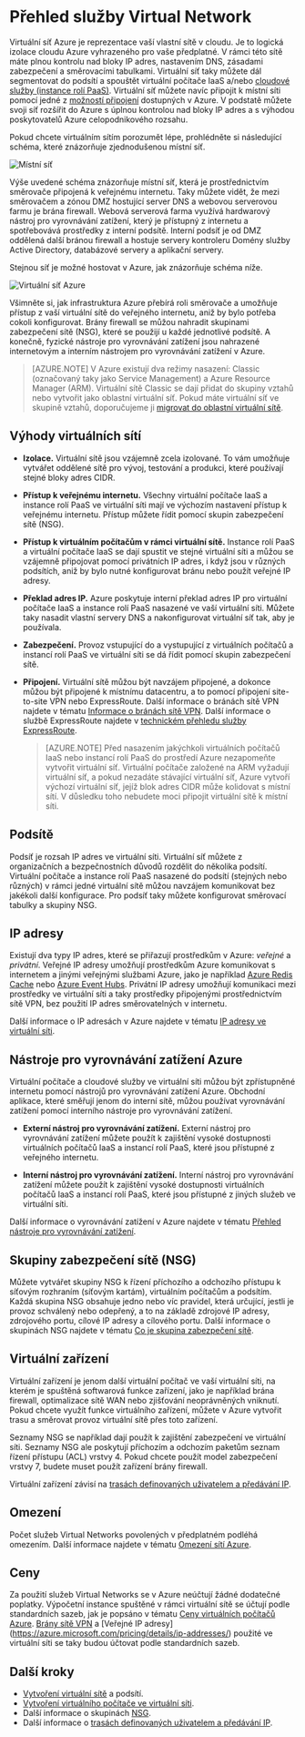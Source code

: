 <properties
   pageTitle="Přehled služby Azure Virtual Network"
   description="Seznamte se s virtuálními sítěmi v Azure."
   services="virtual-network"
   documentationCenter="na"
   authors="jimdial"
   manager="carmonm"
   editor="tysonn" />
<tags
   ms.service="virtual-network"
   ms.devlang="na"
   ms.topic="get-started-article"
   ms.tgt_pltfrm="na"
   ms.workload="infrastructure-services"
   ms.date="03/15/2016"
   ms.author="jdial" />


# Přehled služby Virtual Network

Virtuální síť Azure je reprezentace vaší vlastní sítě v cloudu.  Je to logická izolace cloudu Azure vyhrazeného pro vaše předplatné. V rámci této sítě máte plnou kontrolu nad bloky IP adres, nastavením DNS, zásadami zabezpečení a směrovacími tabulkami. Virtuální síť taky můžete dál segmentovat do podsítí a spouštět virtuální počítače IaaS a/nebo [cloudové služby (instance rolí PaaS)](../cloud-services/cloud-services-choose-me.md). Virtuální síť můžete navíc připojit k místní síti pomocí jedné z [možností připojení](../vpn-gateway/vpn-gateway-about-vpngateways.md#site-to-site-and-multi-site) dostupných v Azure. V podstatě můžete svoji síť rozšířit do Azure s úplnou kontrolou nad bloky IP adres a s výhodou poskytovatelů Azure celopodnikového rozsahu.

Pokud chcete virtuálním sítím porozumět lépe, prohlédněte si následující schéma, které znázorňuje zjednodušenou místní síť.

![Místní síť](./media/virtual-networks-overview/figure01.png)

Výše uvedené schéma znázorňuje místní síť, která je prostřednictvím směrovače připojená k veřejnému internetu. Taky můžete vidět, že mezi směrovačem a zónou DMZ hostující server DNS a webovou serverovou farmu je brána firewall. Webová serverová farma využívá hardwarový nástroj pro vyrovnávání zatížení, který je přístupný z internetu a spotřebovává prostředky z interní podsítě. Interní podsíť je od DMZ oddělená další bránou firewall a hostuje servery kontroleru Domény služby Active Directory, databázové servery a aplikační servery.

Stejnou síť je možné hostovat v Azure, jak znázorňuje schéma níže.

![Virtuální síť Azure](./media/virtual-networks-overview/figure02.png)

Všimněte si, jak infrastruktura Azure přebírá roli směrovače a umožňuje přístup z vaší virtuální sítě do veřejného internetu, aniž by bylo potřeba cokoli konfigurovat. Brány firewall se můžou nahradit skupinami zabezpečení sítě (NSG), které se použijí u každé jednotlivé podsítě. A konečně, fyzické nástroje pro vyrovnávání zatížení jsou nahrazené internetovým a interním nástrojem pro vyrovnávání zatížení v Azure.

>[AZURE.NOTE] V Azure existují dva režimy nasazení: Classic (označovaný taky jako Service Management) a Azure Resource Manager (ARM). Virtuální sítě Classic se dají přidat do skupiny vztahů nebo vytvořit jako oblastní virtuální síť. Pokud máte virtuální síť ve skupině vztahů, doporučujeme ji [migrovat do oblastní virtuální sítě](virtual-networks-migrate-to-regional-vnet.md).

## Výhody virtuálních sítí

- **Izolace.** Virtuální sítě jsou vzájemně zcela izolované. To vám umožňuje vytvářet oddělené sítě pro vývoj, testování a produkci, které používají stejné bloky adres CIDR.

- **Přístup k veřejnému internetu.** Všechny virtuální počítače IaaS a instance rolí PaaS ve virtuální síti mají ve výchozím nastavení přístup k veřejnému internetu. Přístup můžete řídit pomocí skupin zabezpečení sítě (NSG).

- **Přístup k virtuálním počítačům v rámci virtuální sítě.** Instance rolí PaaS a virtuální počítače IaaS se dají spustit ve stejné virtuální síti a můžou se vzájemně připojovat pomocí privátních IP adres, i když jsou v různých podsítích, aniž by bylo nutné konfigurovat bránu nebo použít veřejné IP adresy.

- **Překlad adres IP.** Azure poskytuje interní překlad adres IP pro virtuální počítače IaaS a instance rolí PaaS nasazené ve vaší virtuální síti. Můžete taky nasadit vlastní servery DNS a nakonfigurovat virtuální síť tak, aby je používala.

- **Zabezpečení.** Provoz vstupující do a vystupující z virtuálních počítačů a instancí rolí PaaS ve virtuální síti se dá řídit pomocí skupin zabezpečení sítě.

- **Připojení.** Virtuální sítě můžou být navzájem připojené, a dokonce můžou být připojené k místnímu datacentru, a to pomocí připojení site-to-site VPN nebo ExpressRoute. Další informace o bránách sítě VPN najdete v tématu [Informace o bránách sítě VPN](../vpn-gateway/vpn-gateway-about-vpngateways.md). Další informace o službě ExpressRoute najdete v [technickém přehledu služby ExpressRoute](../expressroute/expressroute-introduction.md).

    >[AZURE.NOTE] Před nasazením jakýchkoli virtuálních počítačů IaaS nebo instancí rolí PaaS do prostředí Azure nezapomeňte vytvořit virtuální síť. Virtuální počítače založené na ARM vyžadují virtuální síť, a pokud nezadáte stávající virtuální síť, Azure vytvoří výchozí virtuální síť, jejíž blok adres CIDR může kolidovat s místní sítí. V důsledku toho nebudete moci připojit virtuální sítě k místní síti.

## Podsítě

Podsíť je rozsah IP adres ve virtuální síti. Virtuální síť můžete z organizačních a bezpečnostních důvodů rozdělit do několika podsítí. Virtuální počítače a instance rolí PaaS nasazené do podsítí (stejných nebo různých) v rámci jedné virtuální sítě můžou navzájem komunikovat bez jakékoli další konfigurace. Pro podsíť taky můžete konfigurovat směrovací tabulky a skupiny NSG.

## IP adresy


Existují dva typy IP adres, které se přiřazují prostředkům v Azure: *veřejné* a *privátní*. Veřejné IP adresy umožňují prostředkům Azure komunikovat s internetem a jinými veřejnými službami Azure, jako je například [Azure Redis Cache](https://azure.microsoft.com/services/cache/) nebo [Azure Event Hubs](https://azure.microsoft.com/documentation/services/event-hubs/). Privátní IP adresy umožňují komunikaci mezi prostředky ve virtuální síti a taky prostředky připojenými prostřednictvím sítě VPN, bez použití IP adres směrovatelných v internetu.

Další informace o IP adresách v Azure najdete v tématu [IP adresy ve virtuální síti](virtual-network-ip-addresses-overview-arm.md).

## Nástroje pro vyrovnávání zatížení Azure

Virtuální počítače a cloudové služby ve virtuální síti můžou být zpřístupněné internetu pomocí nástrojů pro vyrovnávání zatížení Azure. Obchodní aplikace, které směřují jenom do interní sítě, můžou používat vyrovnávání zatížení pomocí interního nástroje pro vyrovnávání zatížení.

- **Externí nástroj pro vyrovnávání zatížení.** Externí nástroj pro vyrovnávání zatížení můžete použít k zajištění vysoké dostupnosti virtuálních počítačů IaaS a instancí rolí PaaS, které jsou přístupné z veřejného internetu.

- **Interní nástroj pro vyrovnávání zatížení.** Interní nástroj pro vyrovnávání zatížení můžete použít k zajištění vysoké dostupnosti virtuálních počítačů IaaS a instancí rolí PaaS, které jsou přístupné z jiných služeb ve virtuální síti.

Další informace o vyrovnávání zatížení v Azure najdete v tématu [Přehled nástroje pro vyrovnávání zatížení](../load-balancer/load-balancer-overview.md).

## Skupiny zabezpečení sítě (NSG)

Můžete vytvářet skupiny NSG k řízení příchozího a odchozího přístupu k síťovým rozhraním (síťovým kartám), virtuálním počítačům a podsítím. Každá skupina NSG obsahuje jedno nebo víc pravidel, která určující, jestli je provoz schválený nebo odepřený, a to na základě zdrojové IP adresy, zdrojového portu, cílové IP adresy a cílového portu. Další informace o skupinách NSG najdete v tématu [Co je skupina zabezpečení sítě](virtual-networks-nsg.md).

## Virtuální zařízení

Virtuální zařízení je jenom další virtuální počítač ve vaší virtuální síti, na kterém je spuštěná softwarová funkce zařízení, jako je například brána firewall, optimalizace sítě WAN nebo zjišťování neoprávněných vniknutí. Pokud chcete využít funkce virtuálního zařízení, můžete v Azure vytvořit trasu a směrovat provoz virtuální sítě přes toto zařízení.

Seznamy NSG se například dají použít k zajištění zabezpečení ve virtuální síti. Seznamy NSG ale poskytují příchozím a odchozím paketům seznam řízení přístupu (ACL) vrstvy 4. Pokud chcete použít model zabezpečení vrstvy 7, budete muset použít zařízení brány firewall.

Virtuální zařízení závisí na [trasách definovaných uživatelem a předávání IP](virtual-networks-udr-overview.md).

## Omezení
Počet služeb Virtual Networks povolených v předplatném podléhá omezením. Další informace najdete v tématu [Omezení sítí Azure](../azure-subscription-service-limits.md#networking-limits).

## Ceny
Za použití služeb Virtual Networks se v Azure neúčtují žádné dodatečné poplatky. Výpočetní instance spuštěné v rámci virtuální sítě se účtují podle standardních sazeb, jak je popsáno v tématu [Ceny virtuálních počítačů Azure](https://azure.microsoft.com/pricing/details/virtual-machines/).  [Brány sítě VPN](https://azure.microsoft.com/pricing/details/vpn-gateway/) a [Veřejné IP adresy] (https://azure.microsoft.com/pricing/details/ip-addresses/) použité ve virtuální síti se taky budou účtovat podle standardních sazeb.

## Další kroky

- [Vytvoření virtuální sítě](virtual-networks-create-vnet-arm-pportal.md) a podsítí.
- [Vytvoření virtuálního počítače ve virtuální síti](../virtual-machines/virtual-machines-windows-hero-tutorial.md).
- Další informace o skupinách [NSG](virtual-networks-nsg.md).
- Další informace o [trasách definovaných uživatelem a předávání IP](virtual-networks-udr-overview.md).



<!--HONumber=Oct16_HO1-->



